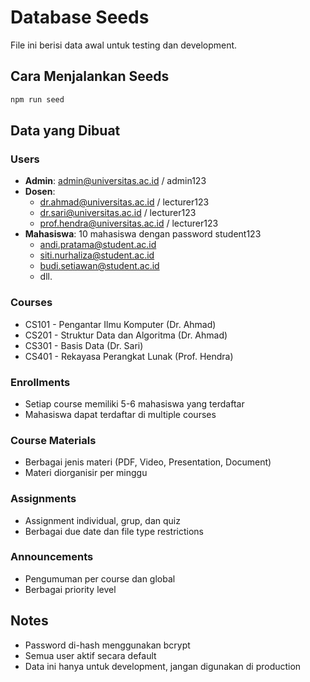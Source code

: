 # Database Seeds

File ini berisi data awal untuk testing dan development.

## Cara Menjalankan Seeds

```bash
npm run seed
```

## Data yang Dibuat

### Users
- **Admin**: admin@universitas.ac.id / admin123
- **Dosen**: 
  - dr.ahmad@universitas.ac.id / lecturer123
  - dr.sari@universitas.ac.id / lecturer123  
  - prof.hendra@universitas.ac.id / lecturer123
- **Mahasiswa**: 10 mahasiswa dengan password student123
  - andi.pratama@student.ac.id
  - siti.nurhaliza@student.ac.id
  - budi.setiawan@student.ac.id
  - dll.

### Courses
- CS101 - Pengantar Ilmu Komputer (Dr. Ahmad)
- CS201 - Struktur Data dan Algoritma (Dr. Ahmad)
- CS301 - Basis Data (Dr. Sari)
- CS401 - Rekayasa Perangkat Lunak (Prof. Hendra)

### Enrollments
- Setiap course memiliki 5-6 mahasiswa yang terdaftar
- Mahasiswa dapat terdaftar di multiple courses

### Course Materials
- Berbagai jenis materi (PDF, Video, Presentation, Document)
- Materi diorganisir per minggu

### Assignments
- Assignment individual, grup, dan quiz
- Berbagai due date dan file type restrictions

### Announcements
- Pengumuman per course dan global
- Berbagai priority level

## Notes

- Password di-hash menggunakan bcrypt
- Semua user aktif secara default
- Data ini hanya untuk development, jangan digunakan di production
